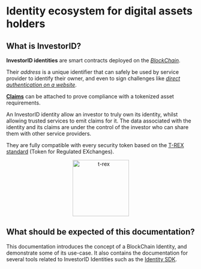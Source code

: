 # Identity ecosystem for digital assets holders

## What is InvestorID?

**InvestorID identities** are smart contracts deployed on the [*BlockChain*](blockchain/core-concepts.md).

Their *address* is a unique identifier that can safely be used by service provider to identify their owner, and even to sign challenges like [*direct authentication on a website*](identities/connect-with-identity.md).

[**Claims**](identities/claims.md) can be attached to prove compliance with a tokenized asset requirements.

An InvestorID identity allow an investor to truly own its identity, whilst allowing trusted services to emit claims for it. The data associated with the identity and its claims are under the control of the investor who can share them with other service providers.

They are fully compatible with every security token based on the [T-REX standard](https://github.com/TokenySolutions/T-REX) (Token for Regulated EXchanges).

<p align="center">
  <a href="https://tokeny.com/t-rex-whitepaper/">
  <img src="/images/T-REX.png" width="150" title="t-rex">
  </a>
</p>

## What should be expected of this documentation?

This documentation introduces the concept of a BlockChain Identity, and demonstrate some of its use-case.
It also contains the documentation for several tools related to InvestorID Identities such as the [Identity SDK](developers/sdks/identity-sdk/identity-sdk.md).

